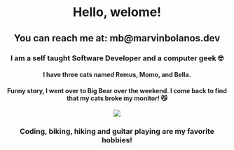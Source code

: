 <h1 align="center">Hello, welome!</h1>
<h2 align="center">You can reach me at: mb@marvinbolanos.dev
</h2>

<h3 align="center">I am a self taught Software Developer and a computer geek 🤓 </h3>
<h4 align="center">I have three cats named Remus, Momo, and Bella.</h4>
<h4 align="center">Funny story, I went over to Big Bear over the weekend. I come back to find that my cats broke my monitor! 😼</h4>

<p align="center">
   <img src="https://media.giphy.com/media/LmNwrBhejkK9EFP504/giphy.gif"  />
</p>
<h3 align="center">Coding, biking, hiking and guitar playing are my favorite hobbies!</h3>


<br/>

